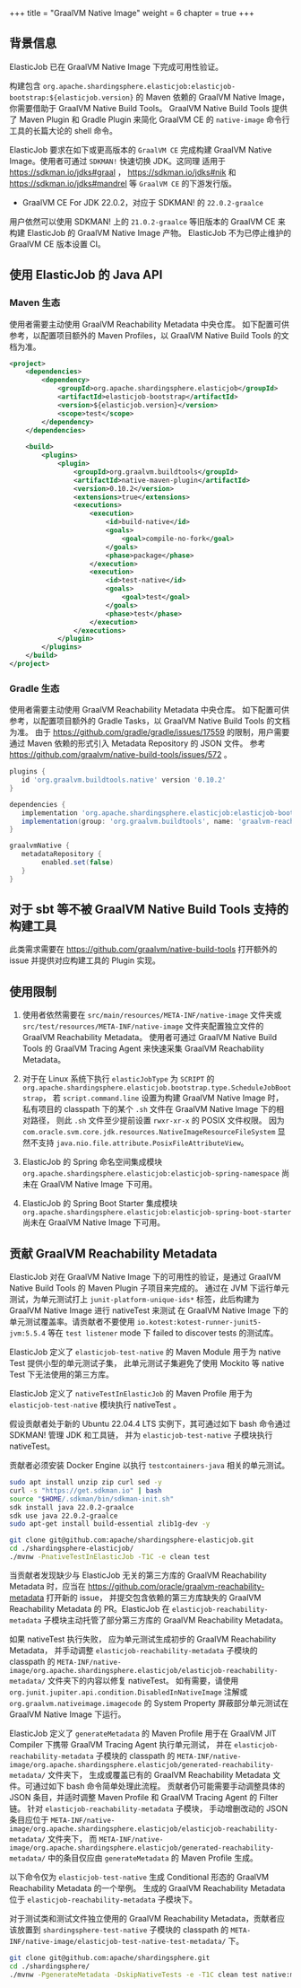 +++
title = "GraalVM Native Image"
weight = 6
chapter = true
+++

## 背景信息

ElasticJob 已在 GraalVM Native Image 下完成可用性验证。

构建包含 `org.apache.shardingsphere.elasticjob:elasticjob-bootstrap:${elasticjob.version}` 的 Maven 依赖的 GraalVM Native Image，
你需要借助于 GraalVM Native Build Tools。
GraalVM Native Build Tools 提供了 Maven Plugin 和 Gradle Plugin 来简化 GraalVM CE 的 `native-image` 命令行工具的长篇大论的 shell 命令。

ElasticJob 要求在如下或更高版本的 `GraalVM CE` 完成构建 GraalVM Native Image。使用者可通过 `SDKMAN!` 快速切换 JDK。这同理
适用于 https://sdkman.io/jdks#graal ， https://sdkman.io/jdks#nik 和 https://sdkman.io/jdks#mandrel 等 `GraalVM CE` 的下游发行版。

- GraalVM CE For JDK 22.0.2，对应于 SDKMAN! 的 `22.0.2-graalce`

用户依然可以使用 SDKMAN! 上的 `21.0.2-graalce` 等旧版本的 GraalVM CE 来构建 ElasticJob 的 GraalVM Native Image 产物。
ElasticJob 不为已停止维护的 GraalVM CE 版本设置 CI。

## 使用 ElasticJob 的 Java API

### Maven 生态

使用者需要主动使用 GraalVM Reachability Metadata 中央仓库。
如下配置可供参考，以配置项目额外的 Maven Profiles，以 GraalVM Native Build Tools 的文档为准。

```xml
<project>
    <dependencies>
        <dependency>
            <groupId>org.apache.shardingsphere.elasticjob</groupId>
            <artifactId>elasticjob-bootstrap</artifactId>
            <version>${elasticjob.version}</version>
            <scope>test</scope>
        </dependency>
    </dependencies>
    
    <build>
        <plugins>
            <plugin>
                <groupId>org.graalvm.buildtools</groupId>
                <artifactId>native-maven-plugin</artifactId>
                <version>0.10.2</version>
                <extensions>true</extensions>
                <executions>
                    <execution>
                        <id>build-native</id>
                        <goals>
                            <goal>compile-no-fork</goal>
                        </goals>
                        <phase>package</phase>
                    </execution>
                    <execution>
                        <id>test-native</id>
                        <goals>
                            <goal>test</goal>
                        </goals>
                        <phase>test</phase>
                    </execution>
                </executions>
            </plugin>
        </plugins>
    </build>
</project>
```

### Gradle 生态

使用者需要主动使用 GraalVM Reachability Metadata 中央仓库。
如下配置可供参考，以配置项目额外的 Gradle Tasks，以 GraalVM Native Build Tools 的文档为准。
由于 https://github.com/gradle/gradle/issues/17559 的限制，用户需要通过 Maven 依赖的形式引入 Metadata Repository 的 JSON 文件。
参考 https://github.com/graalvm/native-build-tools/issues/572 。

```groovy
plugins {
   id 'org.graalvm.buildtools.native' version '0.10.2'
}

dependencies {
   implementation 'org.apache.shardingsphere.elasticjob:elasticjob-bootstrap:${elasticjob.version}'
   implementation(group: 'org.graalvm.buildtools', name: 'graalvm-reachability-metadata', version: '0.10.2', classifier: 'repository', ext: 'zip')
}

graalvmNative {
   metadataRepository {
        enabled.set(false)
   }
}
```

## 对于 sbt 等不被 GraalVM Native Build Tools 支持的构建工具

此类需求需要在 https://github.com/graalvm/native-build-tools 打开额外的 issue 并提供对应构建工具的 Plugin 实现。

## 使用限制

1. 使用者依然需要在 `src/main/resources/META-INF/native-image` 文件夹或 `src/test/resources/META-INF/native-image` 文件夹配置独立文件的 GraalVM Reachability Metadata。
使用者可通过 GraalVM Native Build Tools 的 GraalVM Tracing Agent 来快速采集 GraalVM Reachability Metadata。

2. 对于在 Linux 系统下执行 `elasticJobType` 为 `SCRIPT` 的 `org.apache.shardingsphere.elasticjob.bootstrap.type.ScheduleJobBootstrap`，
若 `script.command.line` 设置为构建 GraalVM Native Image 时， 私有项目的 classpath 下的某个 `.sh` 文件在 GraalVM Native Image 下的相对路径，
则此 `.sh` 文件至少提前设置 `rwxr-xr-x` 的 POSIX 文件权限。
因为 `com.oracle.svm.core.jdk.resources.NativeImageResourceFileSystem` 显然不支持 `java.nio.file.attribute.PosixFileAttributeView`。

3. ElasticJob 的 Spring 命名空间集成模块 `org.apache.shardingsphere.elasticjob:elasticjob-spring-namespace` 尚未在 GraalVM Native Image 下可用。

4. ElasticJob 的 Spring Boot Starter 集成模块 `org.apache.shardingsphere.elasticjob:elasticjob-spring-boot-starter` 尚未在 GraalVM Native Image 下可用。

## 贡献 GraalVM Reachability Metadata

ElasticJob 对在 GraalVM Native Image 下的可用性的验证，是通过 GraalVM Native Build Tools 的 Maven Plugin 子项目来完成的。
通过在 JVM 下运行单元测试，为单元测试打上 `junit-platform-unique-ids*` 标签，此后构建为 GraalVM Native Image 进行 nativeTest 来测试
在 GraalVM Native Image 下的单元测试覆盖率。请贡献者不要使用 `io.kotest:kotest-runner-junit5-jvm:5.5.4` 等在 `test listener` mode 下
failed to discover tests 的测试库。

ElasticJob 定义了 `elasticjob-test-native` 的 Maven Module 用于为 native Test 提供小型的单元测试子集，
此单元测试子集避免了使用 Mockito 等 native Test 下无法使用的第三方库。

ElasticJob 定义了 `nativeTestInElasticJob` 的 Maven Profile 用于为 `elasticjob-test-native` 模块执行 nativeTest 。

假设贡献者处于新的 Ubuntu 22.04.4 LTS 实例下，其可通过如下 bash 命令通过 SDKMAN! 管理 JDK 和工具链，
并为 `elasticjob-test-native` 子模块执行 nativeTest。

贡献者必须安装 Docker Engine 以执行 `testcontainers-java` 相关的单元测试。

```bash
sudo apt install unzip zip curl sed -y
curl -s "https://get.sdkman.io" | bash
source "$HOME/.sdkman/bin/sdkman-init.sh"
sdk install java 22.0.2-graalce
sdk use java 22.0.2-graalce
sudo apt-get install build-essential zlib1g-dev -y

git clone git@github.com:apache/shardingsphere-elasticjob.git
cd ./shardingsphere-elasticjob/
./mvnw -PnativeTestInElasticJob -T1C -e clean test
```

当贡献者发现缺少与 ElasticJob 无关的第三方库的 GraalVM Reachability Metadata 时，应当在
https://github.com/oracle/graalvm-reachability-metadata 打开新的 issue， 并提交包含依赖的第三方库缺失的 GraalVM Reachability
Metadata 的 PR。ElasticJob 在 `elasticjob-reachability-metadata` 子模块主动托管了部分第三方库的 GraalVM Reachability Metadata。

如果 nativeTest 执行失败， 应为单元测试生成初步的 GraalVM Reachability Metadata，
并手动调整 `elasticjob-reachability-metadata` 子模块的 classpath 的 `META-INF/native-image/org.apache.shardingsphere.elasticjob/elasticjob-reachability-metadata/` 文件夹下的内容以修复 nativeTest。
如有需要，请使用 `org.junit.jupiter.api.condition.DisabledInNativeImage` 注解或 `org.graalvm.nativeimage.imagecode` 的
System Property 屏蔽部分单元测试在 GraalVM Native Image 下运行。

ElasticJob 定义了 `generateMetadata` 的 Maven Profile 用于在 GraalVM JIT Compiler 下携带 GraalVM Tracing Agent 执行单元测试，
并在 `elasticjob-reachability-metadata` 子模块的 classpath 的 `META-INF/native-image/org.apache.shardingsphere.elasticjob/generated-reachability-metadata/` 文件夹下，
生成或覆盖已有的 GraalVM Reachability Metadata 文件。可通过如下 bash 命令简单处理此流程。
贡献者仍可能需要手动调整具体的 JSON 条目，并适时调整 Maven Profile 和 GraalVM Tracing Agent 的 Filter 链。
针对 `elasticjob-reachability-metadata` 子模块，
手动增删改动的 JSON 条目应位于 `META-INF/native-image/org.apache.shardingsphere.elasticjob/elasticjob-reachability-metadata/` 文件夹下，
而 `META-INF/native-image/org.apache.shardingsphere.elasticjob/generated-reachability-metadata/` 中的条目仅应由 `generateMetadata` 的 Maven Profile 生成。

以下命令仅为 `elasticjob-test-native` 生成 Conditional 形态的 GraalVM Reachability Metadata 的一个举例。
生成的 GraalVM Reachability Metadata 位于 `elasticjob-reachability-metadata` 子模块下。

对于测试类和测试文件独立使用的 GraalVM Reachability Metadata，贡献者应该放置到 `shardingsphere-test-native` 子模块的 classpath 的
`META-INF/native-image/elasticjob-test-native-test-metadata/` 下。

```bash
git clone git@github.com:apache/shardingsphere.git
cd ./shardingsphere/
./mvnw -PgenerateMetadata -DskipNativeTests -e -T1C clean test native:metadata-copy
```
